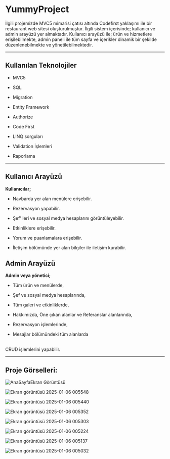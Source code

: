 # YummyProject
İlgili projemizde MVC5 mimarisi çatısı altında Codefirst yaklaşımı ile bir restaurant web sitesi oluşturulmuştur. 
İlgili sistem içerisinde; kullanıcı ve admin arayüzü yer almaktadır. Kullanıcı arayüzü ile; ürün ve hizmetlere erişilebilmekte, admin paneli ile tüm sayfa ve içerikler dinamik bir şekilde düzenlenebilmekte ve yönetilebilmektedir.

------------------------------------------------------------------------------------------------------------------------------------------
## Kullanılan Teknolojiler
- MVC5
* SQL
+ Migration
- Entity Framework
* Authorize
+ Code First
- LINQ sorguları
* Validation İşlemleri
+ Raporlama

------------------------------------------------------------------------------------------------------------------------------------------
## Kullanıcı Arayüzü
**Kullanıcılar;**
- Navbarda yer alan menülere erişebilir.
* Rezervasyon yapabilir.
+ Şef' leri ve sosyal medya hesaplarını görüntüleyebilir.
- Etkinliklere erişebilir.
* Yorum ve puanlamalara erişebilir.
+ İletişim bölümünde yer alan bilgiler ile iletişim kurabilir.

## Admin Arayüzü
**Admin veya yönetici;**
- Tüm ürün ve menülerde,
* Şef ve sosyal medya hesaplarında,
+ Tüm galeri ve etkinliklerde,
- Hakkımızda, Öne çıkan alanlar ve Referanslar alanlarında,
+ Rezervasyon işlemlerinde,
- Mesajlar bölümündeki tüm alanlarda
<br>
CRUD işlemlerini yapabilir.

----------------------------------------------------------------------------------------------------------------------------------------------
## Proje Görselleri:

![AnaSayfaEkran Görüntüsü](https://github.com/user-attachments/assets/b97ee023-2459-466f-9a68-8bf9ee6c4086)
<br>


![Ekran görüntüsü 2025-01-06 005548](https://github.com/user-attachments/assets/530b5085-18f4-4a53-8c3c-c5e09a97bae0)
<br>


![Ekran görüntüsü 2025-01-06 005440](https://github.com/user-attachments/assets/4ae377ab-0e7a-438f-a50e-e8759632c405)
<br>


![Ekran görüntüsü 2025-01-06 005352](https://github.com/user-attachments/assets/168a8edf-dd0b-4a78-84aa-7142a9a498a6)
<br>


![Ekran görüntüsü 2025-01-06 005303](https://github.com/user-attachments/assets/c5546147-1687-45a7-b046-47ac346b1c7f)
<br>


![Ekran görüntüsü 2025-01-06 005224](https://github.com/user-attachments/assets/e1f407b0-6d21-453f-9057-3ceebc2b0852)
<br>


![Ekran görüntüsü 2025-01-06 005137](https://github.com/user-attachments/assets/d0f3f71e-c345-4e2f-be87-2c1d9b938644)
<br>


![Ekran görüntüsü 2025-01-06 005032](https://github.com/user-attachments/assets/81e4ca26-b9e1-41af-91b7-14fd2e6191f7)
